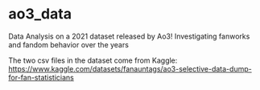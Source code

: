 # ao3_data
Data Analysis on a 2021 dataset released by Ao3! Investigating fanworks and fandom behavior over the years

The two csv files in the dataset come from Kaggle: https://www.kaggle.com/datasets/fanauntags/ao3-selective-data-dump-for-fan-statisticians
